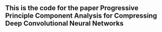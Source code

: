 ## This is the code for the paper Progressive Principle Component Analysis for Compressing Deep Convolutional Neural Networks
